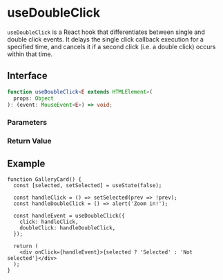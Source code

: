 # useDoubleClick

`useDoubleClick` is a React hook that differentiates between single and double click events. It delays the single click callback execution for a specified time, and cancels it if a second click (i.e. a double click) occurs within that time.

## Interface

```ts
function useDoubleClick<E extends HTMLElement>(
  props: Object
): (event: MouseEvent<E>) => void;
```

### Parameters

<Interface
  required
  name="props"
  type="Object"
  description="Configuration options for click handling."
  :nested="[
    {
      name: 'props.delay',
      type: 'number',
      required: false,
      defaultValue: '250',
      description:
        'The number of milliseconds to wait before triggering the single click callback. Defaults to 250ms.',
    },
    {
      name: 'props.click',
      type: '(event: MouseEvent<E>) => void',
      required: false,
      description: 'The callback function to be executed on a single click.',
    },
    {
      name: 'props.doubleClick',
      type: '(event: MouseEvent<E>) => void',
      required: true,
      description:
        'The callback function to be executed on a double click. Required.',
    },
  ]"
/>

### Return Value

<Interface
  name=""
  type="(event: MouseEvent<E>) => void"
  description="click handler function to attach to an element's <code>onClick</code> event."
/>

## Example

```tsx
function GalleryCard() {
  const [selected, setSelected] = useState(false);

  const handleClick = () => setSelected(prev => !prev);
  const handleDoubleClick = () => alert('Zoom in!');

  const handleEvent = useDoubleClick({
    click: handleClick,
    doubleClick: handleDoubleClick,
  });

  return (
    <div onClick={handleEvent}>{selected ? 'Selected' : 'Not selected'}</div>
  );
}
```
